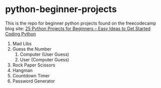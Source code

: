 # python-beginner-projects
This is the repo for beginner python projects found on the freecodecamp blog site: [25 Python Projects for Beginners – Easy Ideas to Get Started Coding Python](https://www.freecodecamp.org/news/python-projects-for-beginners/)

1. Mad Libs
2. Guess the Number
   1. Computer (User Guess)
   2. User (Computer Guess)
3. Rock Paper Scissors
4. Hangman
5. Countdown Timer
6. Password Generator